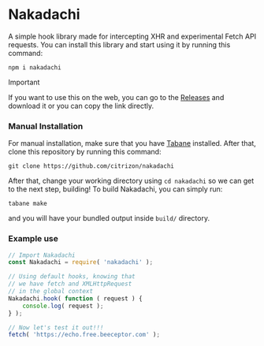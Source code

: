 # Nakadachi
A simple hook library made for intercepting XHR and experimental Fetch API requests. You can install this library and start using it by running this command:
```
npm i nakadachi
```
> [!IMPORTANT]
> If you want to use this on the web, you can go to the [Releases](https://github.com/citrizon/nakadachi/releases) and download it or you can copy the link directly.
### Manual Installation
For manual installation, make sure that you have [Tabane](https://github.com/tabaneproject/tabane/) installed. After that, clone this repository by running this command:
```
git clone https://github.com/citrizon/nakadachi
```
After that, change your working directory using `cd nakadachi` so we can get to the next step, building! To build Nakadachi, you can simply run:
```
tabane make
```
and you will have your bundled output inside `build/` directory.
### Example use
```js
// Import Nakadachi
const Nakadachi = require( 'nakadachi' );

// Using default hooks, knowing that
// we have fetch and XMLHttpRequest
// in the global context
Nakadachi.hook( function ( request ) {
    console.log( request );
} );

// Now let's test it out!!!
fetch( 'https://echo.free.beeceptor.com' );
```
